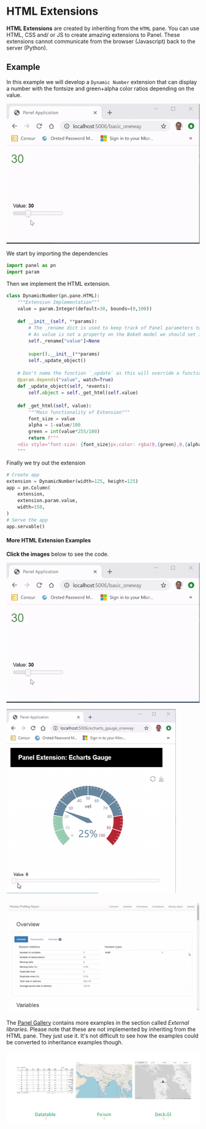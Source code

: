 # HTML Extensions

**HTML Extensions** are created by inheriting from the `HTML` pane. You can use HTML, CSS and/ or JS to create amazing extensions to Panel. These extensions cannot communicate from the browser (Javascript) back to the server (Python).

## Example

In this example we will develop a `Dynamic Number` extension that can display a number with the fontsize and green+alpha color ratios depending on the value.

[![Dynamic Number Video](dynamic-number.gif)](https://github.com/MarcSkovMadsen/awesome-panel-extensions/blob/master/examples/tutorial/dynamic_number.py)

We start by importing the dependencies

```Python
import panel as pn
import param
```

Then we implement the HTML extension.

```python
class DynamicNumber(pn.pane.HTML):
    """Extension Implementation"""
    value = param.Integer(default=30, bounds=(0,100))

    def __init__(self, **params):
        # The _rename dict is used to keep track of Panel parameters to sync to Bokeh properties.
        # As value is not a property on the Bokeh model we should set it to None
        self._rename["value"]=None

        super().__init__(**params)
        self._update_object()

    # Don't name the function `_update` as this will override a function in the parent class
    @param.depends("value", watch=True)
    def _update_object(self, *events):
        self.object = self._get_html(self.value)

    def _get_html(self, value):
        """Main functionality of Extension"""
        font_size = value
        alpha = 1-value/100
        green = int(value*255/100)
        return f"""
    <div style="font-size: {font_size}px;color: rgba(0,{green},0,{alpha}">{value}</div>
    """
```

Finally we try out the extension

```Python
# Create app
extension = DynamicNumber(width=125, height=125)
app = pn.Column(
    extension,
    extension.param.value,
    width=150,
)
# Serve the app
app.servable()
```

#### More HTML Extension Examples

**Click the images** below to see the code.

[![Dynamic Number Video](dynamic-number.gif)](https://github.com/MarcSkovMadsen/awesome-panel-extensions/blob/master/examples/tutorial/dynamic_number.py)

[![Echarts Gauge Video](echarts-gauge-oneway.gif)](https://github.com/MarcSkovMadsen/awesome-panel-extensions/blob/master/examples/tutorial/echarts_gauge_oneway.py)

[![Pandas Profile Report](pandas-profile-report-pane.gif)](https://github.com/MarcSkovMadsen/awesome-panel-extensions/blob/master/awesome_panel_extensions/panes/pandas_profile_report.py)

The [Panel Gallery](https://panel.holoviz.org/gallery/index.html) contains more examples in the section called *External libraries*. Please note that these are not implemented by inheriting from the HTML pane. They just use it. It's not difficult to see how the examples could be converted to inheritance examples though.

[![External Libraries](panel-gallery-external-libraries.png)](https://panel.holoviz.org/gallery/index.html)
